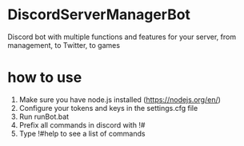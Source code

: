 # DiscordServerManagerBot
Discord bot with multiple functions and features for your server, from management, to Twitter, to games

# how to use
1. Make sure you have node.js installed (https://nodejs.org/en/)
2. Configure your tokens and keys in the settings.cfg file
3. Run runBot.bat
4. Prefix all commands in discord with !#
5. Type !#help to see a list of commands
